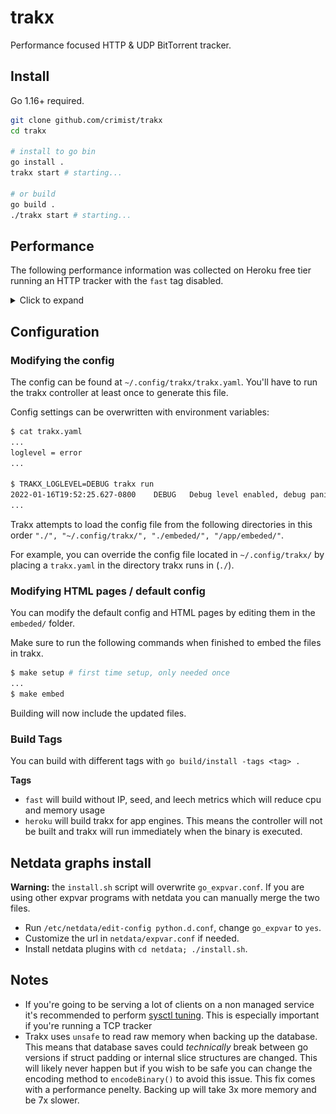 # trakx

Performance focused HTTP & UDP BitTorrent tracker.

## Install

Go 1.16+ required.

```sh
git clone github.com/crimist/trakx
cd trakx

# install to go bin
go install .
trakx start # starting...

# or build
go build .
./trakx start # starting...
```
## Performance

The following performance information was collected on Heroku free tier running an HTTP tracker with the `fast` tag disabled.

<details>
<summary>Click to expand</summary>

### Heroku dashboard

![performance](img/performance.png)

### Database stats

![performance](img/stats.png)

### Flamegraph

![flame](img/flame.png)

#### **CPU**

Trakx has been optimized to use a little CPU time as possible. In most cases, almost all CPU time will be spent handing (negotiating/send/recv) connections, especially for TCP.

In this example the databases write (save peer information) function took 0.3% of total cpu time.

#### **Memory**

Again, trakx has been optimized for a minimal memory footprint and is mostly limited by the go GC.

In this example the GC runs every 2 minutes ([the forced GC period](https://github.com/golang/go/blob/895b7c85addfffe19b66d8ca71c31799d6e55990/src/runtime/proc.go#L4481-L4486)) at this level of traffic. The `inuse_space` delta from GC is 7.5% meaning this collection frequency would be sustained at `GOGC=8`.
</details>

## Configuration

### Modifying the config

The config can be found at `~/.config/trakx/trakx.yaml`.
You'll have to run the trakx controller at least once to generate this file.

Config settings can be overwritten with environment variables:

```sh
$ cat trakx.yaml
...
loglevel = error
...

$ TRAKX_LOGLEVEL=DEBUG trakx run
2022-01-16T19:52:25.627-0800    DEBUG   Debug level enabled, debug panics are on
...
```

Trakx attempts to load the config file from the following directories in this order `"./", "~/.config/trakx/", "./embeded/", "/app/embeded/"`.

For example, you can override the config file located in `~/.config/trakx/` by placing a `trakx.yaml` in the directory trakx runs in (`./`).

### Modifying HTML pages / default config

You can modify the default config and HTML pages by editing them in the `embeded/` folder.

Make sure to run the following commands when finished to embed the files in trakx.

```sh
$ make setup # first time setup, only needed once
...
$ make embed
```

Building will now include the updated files.

### Build Tags

You can build with different tags with `go build/install -tags <tag> .`

**Tags**
* `fast` will build without IP, seed, and leech metrics which will reduce cpu and memory usage
* `heroku` will build trakx for app engines. This means the controller will not be built and trakx will run immediately when the binary is executed. 

## Netdata graphs install

**Warning:** the `install.sh` script will overwrite `go_expvar.conf`. If you are using other expvar programs with netdata you can manually merge the two files.

* Run `/etc/netdata/edit-config python.d.conf`, change `go_expvar` to `yes`.
* Customize the url in `netdata/expvar.conf` if needed.
* Install netdata plugins with `cd netdata; ./install.sh`.

## Notes

* If you're going to be serving a lot of clients on a non managed service it's recommended to perform [sysctl tuning](https://web.archive.org/web/20200706222821/https://wiki.mikejung.biz/Sysctl_tweaks). This is especially important if you're running a TCP tracker
* Trakx uses `unsafe` to read raw memory when backing up the database. This means that database saves could *technically* break between go versions if struct padding or internal slice structures are changed. This will likely never happen but if you wish to be safe you can change the encoding method to `encodeBinary()` to avoid this issue. This fix comes with a performance penelty. Backing up will take 3x more memory and be 7x slower.
